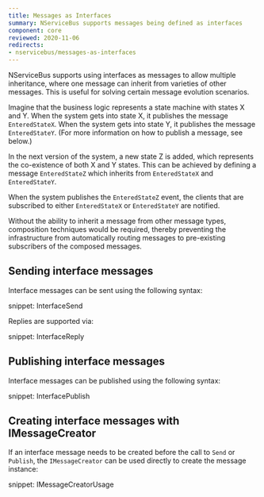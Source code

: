 ```yaml
---
title: Messages as Interfaces
summary: NServiceBus supports messages being defined as interfaces
component: core
reviewed: 2020-11-06
redirects:
- nservicebus/messages-as-interfaces
---
```


NServiceBus supports using interfaces as messages to allow multiple inheritance, where one message can inherit from varieties of other messages. This is useful for solving certain message evolution scenarios.

Imagine that the business logic represents a state machine with states X and Y. When the system gets into state X, it publishes the message `EnteredStateX`. When the system gets into state Y, it publishes the message `EnteredStateY`. (For more information on how to publish a message, see below.)

In the next version of the system, a new state Z is added, which represents the co-existence of both X and Y states. This can be achieved by defining a message `EnteredStateZ` which inherits from `EnteredStateX` and `EnteredStateY`.

When the system publishes the `EnteredStateZ` event, the clients that are subscribed to either `EnteredStateX` or `EnteredStateY` are notified.

Without the ability to inherit a message from other message types, composition techniques would be required, thereby preventing the infrastructure from automatically routing messages to pre-existing subscribers of the composed messages.

## Sending interface messages

Interface messages can be sent using the following syntax:

snippet: InterfaceSend

Replies are supported via:

snippet: InterfaceReply

## Publishing interface messages

Interface messages can be published using the following syntax:

snippet: InterfacePublish

## Creating interface messages with IMessageCreator

If an interface message needs to be created before the call to `Send` or `Publish`, the `IMessageCreator` can be used directly to create the message instance:

snippet: IMessageCreatorUsage
